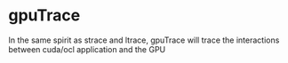 gpuTrace
========

In the same spirit as strace and ltrace, gpuTrace will trace the interactions between cuda/ocl application and the GPU

